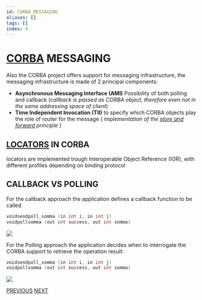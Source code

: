 ```yaml
---
id: CORBA_MESSAGING
aliases: []
tags: []
index: 4
---
```


# [CORBA](https://www.corba.org/) MESSAGING

Also the CORBA project offers support for messaging infrastructure, the messaging infrastructure is made of 2 principal components:



- **Asynchronous Messaging Interface (AMI)** Possibility of both polling and callback (*callback is passed as CORBA object, therefore even not in the same addressing space of client*)
- **Time Independent Invocation (TII)** to specify which CORBA objects play the role of router for the message ( *implementation of the [store and forward](MESSAGING.md#PROTOCOL%20ASPECTS) principle* )
## [LOCATORS](MESSAGING.md#LOCATORS) IN CORBA

locators are implemented trough Interoperable Object Reference (IOR), with different profiles depending on binding protocol

## CALLBACK VS POLLING

For the callback approach the application defines a callback function to be called

```c
voidsendpoll_somma (in int i, in int j)
voidpollsomma (out int success, out int somma)
```

![](Pasted%20image%2020240616160030.png)

For the Polling approach the application decides when to interrogate the CORBA support to retrieve the operation result:

```c
voidsendpoll_somma (in int i, in int j)
voidpollsomma (out int success, out int somma)
```

![](Pasted%20image%2020240616160048.png)

[PREVIOUS](JAVA_MESSAGE_SERVICE.md) [NEXT](EXTENSIBLE_MESSAGING_AND_PRESENCE_PROTOCOL.md)
